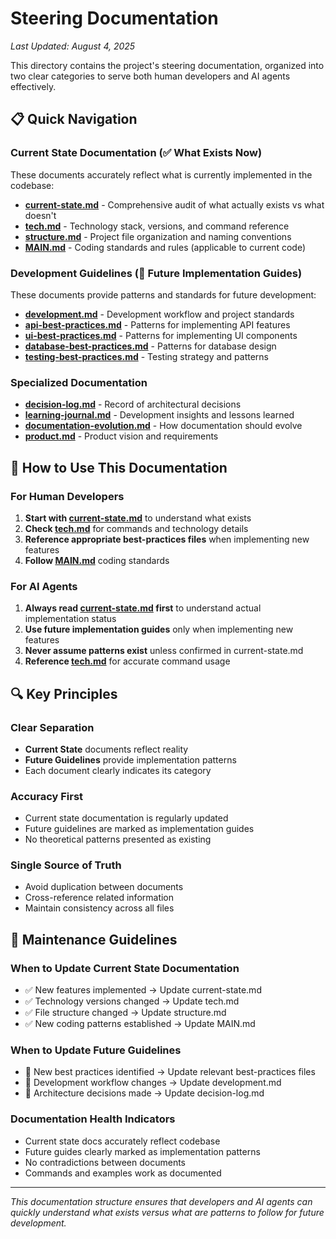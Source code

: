 # Steering Documentation

_Last Updated: August 4, 2025_

This directory contains the project's steering documentation, organized into two clear categories to serve both human developers and AI agents effectively.

## 📋 Quick Navigation

### Current State Documentation (✅ What Exists Now)

These documents accurately reflect what is currently implemented in the codebase:

- **[current-state.md](./current-state.md)** - Comprehensive audit of what actually exists vs what doesn't
- **[tech.md](./tech.md)** - Technology stack, versions, and command reference
- **[structure.md](./structure.md)** - Project file organization and naming conventions
- **[MAIN.md](./MAIN.md)** - Coding standards and rules (applicable to current code)

### Development Guidelines (🔄 Future Implementation Guides)

These documents provide patterns and standards for future development:

- **[development.md](./development.md)** - Development workflow and project standards
- **[api-best-practices.md](./api-best-practices.md)** - Patterns for implementing API features
- **[ui-best-practices.md](./ui-best-practices.md)** - Patterns for implementing UI components
- **[database-best-practices.md](./database-best-practices.md)** - Patterns for database design
- **[testing-best-practices.md](./testing-best-practices.md)** - Testing strategy and patterns

### Specialized Documentation

- **[decision-log.md](./decision-log.md)** - Record of architectural decisions
- **[learning-journal.md](./learning-journal.md)** - Development insights and lessons learned
- **[documentation-evolution.md](./documentation-evolution.md)** - How documentation should evolve
- **[product.md](./product.md)** - Product vision and requirements

## 🎯 How to Use This Documentation

### For Human Developers

1. **Start with [current-state.md](./current-state.md)** to understand what exists
2. **Check [tech.md](./tech.md)** for commands and technology details
3. **Reference appropriate best-practices files** when implementing new features
4. **Follow [MAIN.md](./MAIN.md)** coding standards

### For AI Agents

1. **Always read [current-state.md](./current-state.md) first** to understand actual implementation status
2. **Use future implementation guides** only when implementing new features
3. **Never assume patterns exist** unless confirmed in current-state.md
4. **Reference [tech.md](./tech.md)** for accurate command usage

## 🔍 Key Principles

### Clear Separation

- **Current State** documents reflect reality
- **Future Guidelines** provide implementation patterns
- Each document clearly indicates its category

### Accuracy First

- Current state documentation is regularly updated
- Future guidelines are marked as implementation guides
- No theoretical patterns presented as existing

### Single Source of Truth

- Avoid duplication between documents
- Cross-reference related information
- Maintain consistency across all files

## 📝 Maintenance Guidelines

### When to Update Current State Documentation

- ✅ New features implemented → Update current-state.md
- ✅ Technology versions changed → Update tech.md
- ✅ File structure changed → Update structure.md
- ✅ New coding patterns established → Update MAIN.md

### When to Update Future Guidelines

- 🔄 New best practices identified → Update relevant best-practices files
- 🔄 Development workflow changes → Update development.md
- 🔄 Architecture decisions made → Update decision-log.md

### Documentation Health Indicators

- Current state docs accurately reflect codebase
- Future guides clearly marked as implementation patterns
- No contradictions between documents
- Commands and examples work as documented

---

_This documentation structure ensures that developers and AI agents can quickly understand what exists versus what are patterns to follow for future development._
